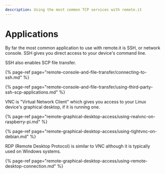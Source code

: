 ```yaml
---
description: Using the most common TCP services with remote.it
---
```


# Applications

By far the most common application to use with remote.it is SSH, or network console.  SSH gives you direct access to your device's command line.

SSH also enables SCP file transfer.

{% page-ref page="remote-console-and-file-transfer/connecting-to-ssh.md" %}

{% page-ref page="remote-console-and-file-transfer/using-third-party-ssh-scp-applications.md" %}

VNC is "Virtual Network Client" which gives you access to your Linux device's graphical desktop, if it is running one.

{% page-ref page="remote-graphical-desktop-access/using-realvnc-on-raspberry-pi.md" %}

{% page-ref page="remote-graphical-desktop-access/using-tightvnc-on-debian.md" %}

RDP \(Remote Desktop Protocol\) is similar to VNC although it is typically used on Windows systems.

{% page-ref page="remote-graphical-desktop-access/using-remote-desktop-connection.md" %}

